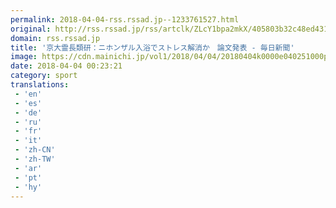 ```yaml
---
permalink: 2018-04-04-rss.rssad.jp--1233761527.html
original: http://rss.rssad.jp/rss/artclk/ZLcY1bpa2mkX/405803b32c48ed4315ae8b324dec509f?ul=7Z7_1VzX4m7xzSHynJVuxzj1D7zkUizDUTAlsE40tZEstByB0vj7HEb29N2HqFWR3yIj_OqSo8N_4xXpsqp2X9Y8Euth
domain: rss.rssad.jp
title: '京大霊長類研：ニホンザル入浴でストレス解消か　論文発表 - 毎日新聞'
image: https://cdn.mainichi.jp/vol1/2018/04/04/20180404k0000e040251000p/6.jpg?1
date: 2018-04-04 00:23:21
category: sport
translations: 
 - 'en'
 - 'es'
 - 'de'
 - 'ru'
 - 'fr'
 - 'it'
 - 'zh-CN'
 - 'zh-TW'
 - 'ar'
 - 'pt'
 - 'hy'
---
```


